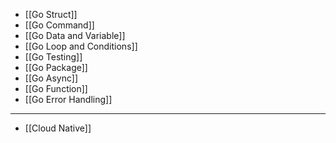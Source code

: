 - [[Go Struct]]
- [[Go Command]]
- [[Go Data and Variable]]
- [[Go Loop and Conditions]]
- [[Go Testing]]
- [[Go Package]]
- [[Go Async]]
- [[Go Function]]
- [[Go Error Handling]]

___

- [[Cloud Native]]